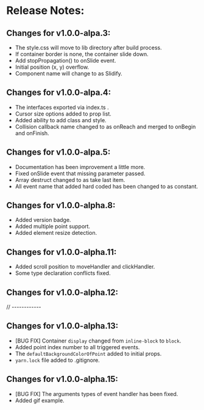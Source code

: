 # Release Notes:

## Changes for v1.0.0-alpa.3:

- The style.css will move to lib directory after build process.
- If container border is none, the container slide down.
- Add stopPropagation() to onSlide event.
- Initial position (x, y) overflow.
- Component name will change to as Slidify.

## Changes for v1.0.0-alpa.4:

- The interfaces exported via index.ts .
- Cursor size options added to prop list.
- Added ability to add class and style.
- Collision callback name changed to as onReach and merged to onBegin and onFinish.

## Changes for v1.0.0-alpa.5:

- Documentation has been improvement a little more.
- Fixed onSlide event that missing parameter passed.
- Array destruct changed to as take last item.
- All event name that added hard coded has been changed to as constant.

## Changes for v1.0.0-alpha.8:

- Added version badge.
- Added multiple point support.
- Added element resize detection.

## Changes for v1.0.0-alpha.11:

- Added scroll position to moveHandler and clickHandler.
- Some type declaration conflicts fixed.

## Changes for v1.0.0-alpha.12:

// ------------

## Changes for v1.0.0-alpha.13:

- [BUG FIX] Container `display` changed from `inline-block` to `block`.
- Added point index number to all triggered events.
- The `defaultBackgroundColorOfPoint`  added to initial props.
- `yarn.lock` file added to .gitignore.

## Changes for v1.0.0-alpha.15:
- [BUG FIX] The arguments types of event handler has been fixed.
- Added gif example.